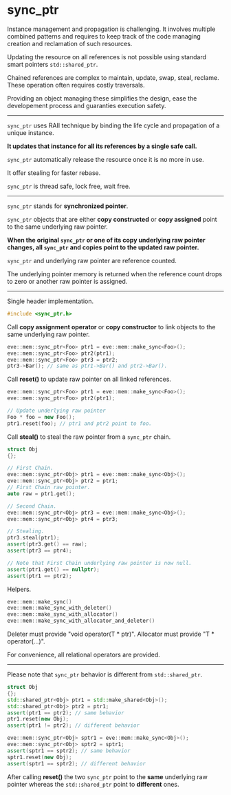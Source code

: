 # **sync_ptr** 

Instance management and propagation is challenging.
It involves multiple combined patterns and requires to keep track of the code managing creation and reclamation of such resources.

Updating the resource on all references is not possible using standard smart pointers `std::shared_ptr`.

Chained references are complex to maintain, update, swap, steal, reclame.
These operation often requires costly traversals. 

Providing an object managing these simplifies the design, 
ease the developement process and guaranties execution safety. 

***

`sync_ptr` uses RAII technique by binding the life cycle and propagation of a unique instance.

**It updates that instance for all its references by a single safe call.**

`sync_ptr` automatically release the resource once it is no more in use.

It offer stealing for faster rebase.

`sync_ptr` is thread safe, lock free, wait free.

*** 

`sync_ptr` stands for **synchronized pointer**.

`sync_ptr` objects that are either **copy constructed** or **copy assigned** point to the same underlying raw pointer.

**When the original `sync_ptr` or one of its copy underlying raw pointer changes, all `sync_ptr` and copies point to the updated raw pointer.**

`sync_ptr` and underlying raw pointer are reference counted.

The underlying pointer memory is returned when the reference count drops to zero or another raw pointer is assigned.

***

Single header implementation.
~~~cpp
#include <sync_ptr.h>
~~~
    
Call **copy assignment operator** or **copy constructor** to link objects to the same underlying raw pointer.

~~~cpp
eve::mem::sync_ptr<Foo> ptr1 = eve::mem::make_sync<Foo>();
eve::mem::sync_ptr<Foo> ptr2(ptr1);
eve::mem::sync_ptr<Foo> ptr3 = ptr2;
ptr3->Bar(); // same as ptr1->Bar() and ptr2->Bar().
~~~

Call **reset()** to update raw pointer on all linked references.
~~~cpp
eve::mem::sync_ptr<Foo> ptr1 = eve::mem::make_sync<Foo>();
eve::mem::sync_ptr<Foo> ptr2(ptr1);

// Update underlying raw pointer
Foo * foo = new Foo();
ptr1.reset(foo); // ptr1 and ptr2 point to foo.
~~~

Call **steal()** to steal the raw pointer from a `sync_ptr` chain.
~~~cpp
struct Obj
{};

// First Chain.
eve::mem::sync_ptr<Obj> ptr1 = eve::mem::make_sync<Obj>();
eve::mem::sync_ptr<Obj> ptr2 = ptr1;
// First Chain raw pointer.
auto raw = ptr1.get();

// Second Chain.
eve::mem::sync_ptr<Obj> ptr3 = eve::mem::make_sync<Obj>();
eve::mem::sync_ptr<Obj> ptr4 = ptr3;

// Stealing.
ptr3.steal(ptr1);
assert(ptr3.get() == raw);
assert(ptr3 == ptr4);

// Note that First Chain underlying raw pointer is now null.
assert(ptr1.get() == nullptr);
assert(ptr1 == ptr2);
~~~

Helpers.
~~~cpp
eve::mem::make_sync()
eve::mem::make_sync_with_deleter()
eve::mem::make_sync_with_allocator()
eve::mem::make_sync_with_allocator_and_deleter()
~~~

Deleter must provide "void operator(T * ptr)".
Allocator must provide "T * operator(...)".

For convenience, all relational operators are provided.

***

Please note that `sync_ptr` behavior is different from `std::shared_ptr`.
~~~cpp
struct Obj
{};
std::shared_ptr<Obj> ptr1 = std::make_shared<Obj>();
std::shared_ptr<Obj> ptr2 = ptr1;
assert(ptr1 == ptr2); // same behavior
ptr1.reset(new Obj);
assert(ptr1 != ptr2); // different behavior

eve::mem::sync_ptr<Obj> sptr1 = eve::mem::make_sync<Obj>();
eve::mem::sync_ptr<Obj> sptr2 = sptr1;
assert(sptr1 == sptr2); // same behavior
sptr1.reset(new Obj);
assert(sptr1 == sptr2); // different behavior
~~~ 
After calling **reset()** the two `sync_ptr` point to the **same** underlying raw pointer whereas the `std::shared_ptr` point to **different** ones.
